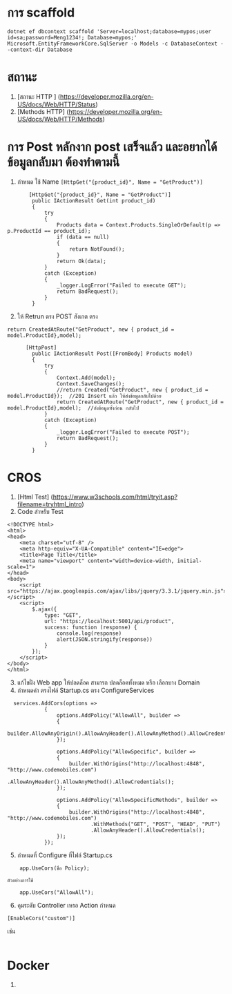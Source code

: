 # การ scaffold
```
dotnet ef dbcontext scaffold 'Server=localhost;database=mypos;user id=sa;password=Meng1234!; Database=mypos;' Microsoft.EntityFrameworkCore.SqlServer -o Models -c DatabaseContext --context-dir Database
```

# สถานะ
1. [สถานะ HTTP ] (https://developer.mozilla.org/en-US/docs/Web/HTTP/Status)
2. [Methods HTTP] (https://developer.mozilla.org/en-US/docs/Web/HTTP/Methods)

# การ Post หลักงาก post เสร็จแล้ว และอยากได้ข้อมูลกลับมา ต้องทำตามนี้
1. กำหนด ใช้ Name 
``` [HttpGet("{product_id}", Name = "GetProduct")] ```  

```
       [HttpGet("{product_id}", Name = "GetProduct")]
        public IActionResult Get(int product_id)
        {
            try
            {
                Products data = Context.Products.SingleOrDefault(p => p.ProductId == product_id);
                if (data == null)
                {
                    return NotFound();
                }
                return Ok(data);
            }
            catch (Exception)
            {
                _logger.LogError("Failed to execute GET");
                return BadRequest();
            }
        }
```

2. ให้ Retrun ตรง POST  สังเกต ตรง 
```
return CreatedAtRoute("GetProduct", new { product_id = model.ProductId},model);  
```

```
      [HttpPost]
        public IActionResult Post([FromBody] Products model)
        {
            try
            {
                Context.Add(model);
                Context.SaveChanges();
                //return Created("GetProduct", new { product_id = model.ProductId});  //201 Insert แล้ว ให้ส่งข้อมูลกลับไปด้วย
                return CreatedAtRoute("GetProduct", new { product_id = model.ProductId},model);  //ส่งข้อมูลทั้งก่อน กลับไป 
            }
            catch (Exception)
            {
                _logger.LogError("Failed to execute POST");
                return BadRequest();
            }
        }
```

# CROS
1. [Html Test] (https://www.w3schools.com/html/tryit.asp?filename=tryhtml_intro)
2. Code สำหรับ Test
```
<!DOCTYPE html>
<html>
<head>
    <meta charset="utf-8" />
    <meta http-equiv="X-UA-Compatible" content="IE=edge">
    <title>Page Title</title>
    <meta name="viewport" content="width=device-width, initial-scale=1">
</head>
<body>
    <script src="https://ajax.googleapis.com/ajax/libs/jquery/3.3.1/jquery.min.js"></script>
    <script>
        $.ajax({
            type: "GET",
            url: "https://localhost:5001/api/product",
            success: function (response) {
                console.log(response)
                alert(JSON.stringify(response))
            }
        });
    </script>
</body>
</html>
```

3. แก้ไขฝั่ง Web app ให้ปลดล็อค  สามารถ ปลดล็อคทั้งหมด หรือ เลือกบาง Domain 
4. กำหนดค่า ตรงไฟล์ Startup.cs ตรง  ConfigureServices

```
  services.AddCors(options =>
            {
                options.AddPolicy("AllowAll", builder =>
                {
                    builder.AllowAnyOrigin().AllowAnyHeader().AllowAnyMethod().AllowCredentials();
                });

                options.AddPolicy("AllowSpecific", builder =>
                {
                    builder.WithOrigins("http://localhost:4848", "http://www.codemobiles.com")
                           .AllowAnyHeader().AllowAnyMethod().AllowCredentials();
                });

                options.AddPolicy("AllowSpecificMethods", builder =>
                {
                    builder.WithOrigins("http://localhost:4848", "http://www.codemobiles.com")
                           .WithMethods("GET", "POST", "HEAD", "PUT")
                           .AllowAnyHeader().AllowCredentials();
                });
            });
```

5. กำหนดที่  Configure ที่ไฟล์  Startup.cs 
```
    app.UseCors(ชื่อ Policy);
```

    ตัวอย่างการใช้
```
    app.UseCors("AllowAll");
```

6. คุมระดับ Controller เหรอ Action กำหนด 

```
[EnableCors("custom")]
```
เช่น

```

```


# Docker
1.
